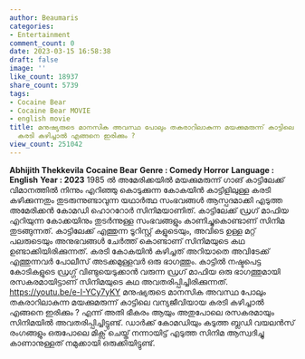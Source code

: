 ```yaml
---
author: Beaumaris
categories:
- Entertainment
comment_count: 0
date: 2023-03-15 16:58:38
draft: false
image: ''
like_count: 18937
share_count: 5739
tags:
- Cocaine Bear
- Cocaine Bear MOVIE
- english movie
title: മനുഷ്യരുടെ മാനസിക അവസ്ഥ പോലും തകരാറിലാകുന്ന മയക്കുമരുന്ന് കാട്ടിലെ വന്യജീവിയായ
  കരടി കഴിച്ചാൽ എങ്ങനെ ഇരിക്കും ?
view_count: 251042
---
```


**Abhijith Thekkevila** **Cocaine Bear** **Genre : Comedy Horror** **Language : English** **Year : 2023** 1985 ൽ അമേരിക്കയിൽ മയക്കുമരുന്ന് ഗാങ് കാട്ടിലേക്ക് വിമാനത്തിൽ നിന്നും എറിഞ്ഞു കൊടുക്കുന്ന കോകയിൻ കാട്ടിളിലുള്ള കരടി കഴിക്കുന്നതും തുടരുന്നുണ്ടാവുന്ന യഥാർത്ഥ സംഭവങ്ങൾ ആസ്പദമാക്കി എടുത്ത അമേരിക്കൻ കോമഡി ഹൊററോർ സിനിമയാണിത്. കാട്ടിലേക്ക് ഡ്രഗ് മാഫിയ എറിയുന്ന കോക്കയിനും തുടർന്നുള്ള സംഭവങ്ങളും കാണിച്ചുകൊണ്ടാണ് സിനിമ തുടങ്ങുന്നത്. കാട്ടിലേക്ക് എത്തുന്ന ടൂറിസ്റ്റ് കളുടെയും, അവിടെ ഉള്ള മറ്റ് പലരുടെയും അനുഭവങ്ങൾ ചേർത്ത് കൊണ്ടാണ് സിനിമയുടെ കഥ ഉണ്ടാക്കിയിരിക്കുന്നത്. കരടി കോകയിൻ കഴിച്ചത് അറിയാതെ അവിടേക്ക് എത്തുന്നവർ പോലീസ് അടക്കമുള്ളവർ ഒരു ഭാഗത്തും. കാട്ടിൽ നഷ്ടപെട്ട കോടികളുടെ ഡ്രഗ്ഗ്‌ വിണ്ടുയെടുക്കാൻ വരുന്ന ഡ്രഗ് മാഫിയ ഒരു ഭാഗത്തുമായി രസകരമായിട്ടാണ് സിനിമയുടെ കഥ അവതരിപ്പിച്ചിരിക്കുന്നത്. https://youtu.be/e-I-YCy7yKY മനുഷ്യരുടെ മാനസിക അവസ്ഥ പോലും തകരാറിലാകുന്ന മയക്കുമരുന്ന് കാട്ടിലെ വന്യജീവിയായ കരടി കഴിച്ചാൽ എങ്ങനെ ഇരിക്കും ? എന്ന് അതി ഭീകരം ആയും അതുപോലെ രസകരമായും സിനിമയിൽ അവതരിപ്പിച്ചിട്ടുണ്ട്. ഡാർക്ക് കോമഡിയും കടുത്ത ബ്ലഡി വയലൻസ് രംഗങ്ങളും ഒരുപോലെ മിക്സ് ചെയ്ത് നന്നായിട്ട് എടുത്ത സിനിമ ആസ്വദിച്ചു കാണാനുള്ളത് നമുക്കായി ഒരുക്കിയിട്ടുണ്ട്.